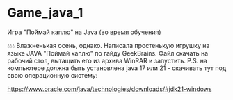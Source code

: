# Game_java_1
Игра "Поймай каплю" на Java (во время обучения)

💧💧💧
Влажненькая осень, однако.
Написала простенькую игрушку на языке JAVA "Поймай каплю" по гайду GeekBrains.
Файл скачать на рабочий стол, вытащить его из архива WinRAR и запустить.
P.S. на компьютере должна быть установлена java 17 или 21 - скачивать тут под свою операционную систему:

https://www.oracle.com/java/technologies/downloads/#jdk21-windows
